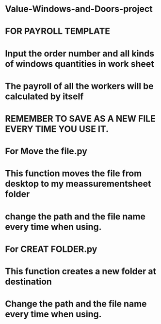 # Value-Windows-and-Doors-project

# FOR PAYROLL TEMPLATE
# Input the order number and all kinds of windows quantities in work sheet
# The payroll of all the workers will be calculated by itself
# REMEMBER TO SAVE AS A NEW FILE EVERY TIME YOU USE IT.
# 


# For Move the file.py
# This function moves the file from desktop to my meassurementsheet folder
# change the path and the file name every time when using.

# 
# For CREAT FOLDER.py
# This function creates a new folder at destination
# Change the path and the file name every time when using.
